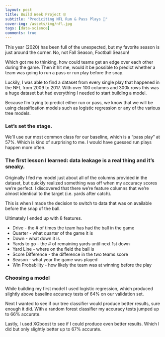 ```yaml
---
layout: post
title: Build Week Project 🤓
subtitle: "Prediciting NFL Run & Pass Plays 🏈"
cover-img: /assets/img/nfl.jpg
tags: [data-science]
comments: true
---
```


This year (2020) has been full of the unexpected, but my favorite season is just around the corner. No, not Fall Season, Football Season!  

Which got me to thinking, how could teams get an edge over each other during the game. 
Then it hit me, would it be possible to predict whether a team was going to run a pass or run play before the snap. 

Luckily, I was able to find a dataset from every single play that happened in the NFL from 2009 to 2017. 
With over 100 columns and 300k rows this was a huge dataset but had everything I needed to start building a model.  

Because I’m trying to predict either run or pass, we know that we will be using classification models such as logistic regression or any of the various tree models.  

### Let’s set the stage.  

We’ll use our most common class for our baseline, which is a “pass play” at 57%. Which is kind of surprising to me. I would have guessed run plays happen more often. 

### The first lesson I learned: data leakage is a real thing and it’s sneaky.   

Originally I fed my model just about all of the columns provided in the dataset, but quickly realized something was off when my accuracy scores we’re perfect. I discovered that there we’re feature columns that we’re almost identical to the target (i.e. yards after catch). 

This is when I made the decision to switch to data that was on available before the snap of the ball.  

Ultimately I ended up with 8 features.  

- Drive - the # of times the team has had the ball in the game
- Quarter - what quarter of the game it is 
- Down - what down it is   
- Yards to go - the # of remaining yards until next 1st down 
- Yard Line - where on the field the ball is 
- Score Difference - the difference in the two teams score 
- Season - what year the game was played 
- Win Probability - how likely the team was at winning before the play  


### Choosing a model 

While building my first model I used logistic regression, which produced slightly above baseline accuracy tests of 64% on our validation set.  

Next I wanted to see if our tree classifier would produce better results, sure enough it did. With a random forest classifier my accuracy tests jumped up to 66% accurate.  

Lastly, I used XGboost to see if I could produce even better results. Which I did but only slightly better up to 67% accurate. 



